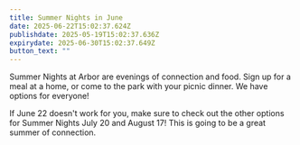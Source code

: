 ```yaml
---
title: Summer Nights in June
date: 2025-06-22T15:02:37.624Z
publishdate: 2025-05-19T15:02:37.636Z
expirydate: 2025-06-30T15:02:37.649Z
button_text: ""
---
```

S﻿ummer Nights at Arbor are evenings of connection and food. Sign up for a meal at a home, or come to the park with your picnic dinner. We have options for everyone!

I﻿f June 22 doesn't work for you, make sure to check out the other options for Summer Nights July 20 and August 17! This is going to be a great summer of connection.